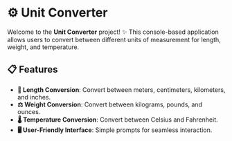 # ⚙️ Unit Converter

Welcome to the **Unit Converter** project! ✨ This console-based application allows users to convert between different units of measurement for length, weight, and temperature.

## 📋 Features

- **🔄 Length Conversion**: Convert between meters, centimeters, kilometers, and inches.
- **⚖️ Weight Conversion**: Convert between kilograms, pounds, and ounces.
- **🌡️ Temperature Conversion**: Convert between Celsius and Fahrenheit.
- **🖥️ User-Friendly Interface**: Simple prompts for seamless interaction.

